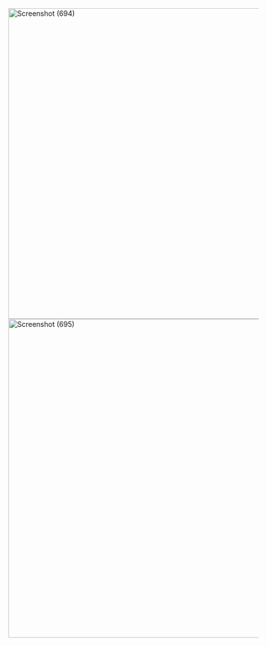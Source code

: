 <img width="1366" height="625" alt="Screenshot (694)" src="https://github.com/user-attachments/assets/6d4311ab-60be-48dc-bd22-2e4400c66984" />
<img width="1366" height="641" alt="Screenshot (695)" src="https://github.com/user-attachments/assets/748d4abe-8a37-4e4d-a1a7-56a995445b7d" />
